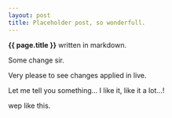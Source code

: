 ```yaml
---
layout: post
title: Placeholder post, so wonderfull.
---
```


**{{ page.title }}** written in markdown.


Some change sir.

Very please to see changes applied in live.


Let me tell you something... I like it, like it a lot...!


wep like this.

